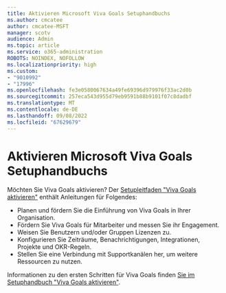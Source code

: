 ```yaml
---
title: Aktivieren Microsoft Viva Goals Setuphandbuchs
ms.author: cmcatee
author: cmcatee-MSFT
manager: scotv
audience: Admin
ms.topic: article
ms.service: o365-administration
ROBOTS: NOINDEX, NOFOLLOW
ms.localizationpriority: high
ms.custom:
- "9010992"
- "17996"
ms.openlocfilehash: fe3e0580067634a49fe69396d979976f33ac2d0b
ms.sourcegitcommit: 257eca543d955d79eb9591b88b9101f07c8dadbf
ms.translationtype: MT
ms.contentlocale: de-DE
ms.lasthandoff: 09/08/2022
ms.locfileid: "67629679"
---
```

# <a name="enable-microsoft-viva-goals-setup-guide"></a>Aktivieren Microsoft Viva Goals Setuphandbuchs

Möchten Sie Viva Goals aktivieren? Der [Setupleitfaden "Viva Goals aktivieren"](https://go.microsoft.com/fwlink/?linkid=2204713) enthält Anleitungen für Folgendes:

- Planen und fördern Sie die Einführung von Viva Goals in Ihrer Organisation.
- Fördern Sie Viva Goals für Mitarbeiter und messen Sie ihr Engagement.
- Weisen Sie Benutzern und/oder Gruppen Lizenzen zu.
- Konfigurieren Sie Zeiträume, Benachrichtigungen, Integrationen, Projekte und OKR-Regeln.
- Stellen Sie eine Verbindung mit Supportkanälen her, um weitere Ressourcen zu nutzen.

Informationen zu den ersten Schritten für Viva Goals finden [Sie im Setuphandbuch "Viva Goals aktivieren"](https://go.microsoft.com/fwlink/?linkid=2204713).